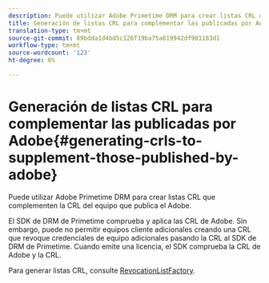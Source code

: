 ```yaml
---
description: Puede utilizar Adobe Primetime DRM para crear listas CRL que complementen la CRL del equipo que publica el Adobe.
title: Generación de listas CRL para complementar las publicadas por Adobe
translation-type: tm+mt
source-git-commit: 89bdda1d4bd5c126f19ba75a819942df901183d1
workflow-type: tm+mt
source-wordcount: '123'
ht-degree: 0%

---
```



# Generación de listas CRL para complementar las publicadas por Adobe{#generating-crls-to-supplement-those-published-by-adobe}

Puede utilizar Adobe Primetime DRM para crear listas CRL que complementen la CRL del equipo que publica el Adobe.

El SDK de DRM de Primetime comprueba y aplica las CRL de Adobe. Sin embargo, puede no permitir equipos cliente adicionales creando una CRL que revoque credenciales de equipo adicionales pasando la CRL al SDK de DRM de Primetime. Cuando emite una licencia, el SDK comprueba la CRL de Adobe y la CRL.

Para generar listas CRL, consulte [RevocationListFactory](https://help.adobe.com/en_US/primetime/api/drm-apis/server/javadocs-flashaccess-pro/com/adobe/flashaccess/sdk/revocation/RevocationListFactory.html).
